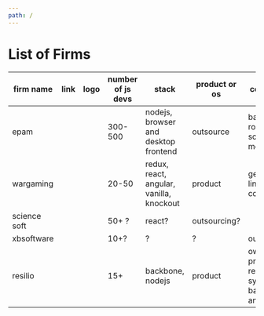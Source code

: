 ```yaml
---
path: /
---
```

# List of Firms

| firm name  | link  |  logo |  number of js devs | stack | product or os| comments  |
|---|---|---|---|---|---|---|
|  epam |   |   |  300-500 | nodejs, browser and desktop frontend | outsource | backer for rolling scopes meetups  |
|  wargaming |   |   | 20-50  |redux, react, angular, vanilla, knockout | product |  geek and linux company |
|  science soft |   |   | 50+ ? | react? | outsourcing? | |
|  xbsoftware |   |   | 10+?  | ?  | ? | outsourcing | hosts meetups |
|  resilio |   |   | 15+ | backbone, nodejs | product | own product resilio sync) on backbone and node |

